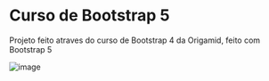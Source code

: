 # Curso de Bootstrap 5
Projeto feito atraves do curso de Bootstrap 4 da Origamid, feito com Bootstrap 5

![image](https://user-images.githubusercontent.com/67804237/176813668-b0817245-1a04-453f-b818-267b381c064d.png)

